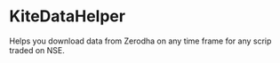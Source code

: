 # KiteDataHelper
Helps you download data from Zerodha on any time frame for any scrip traded on NSE.
